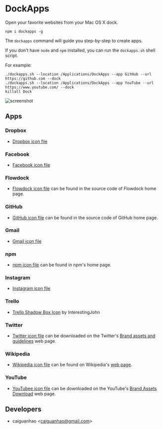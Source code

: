 DockApps
========

Open your favorite websites from your Mac OS X dock.

```
npm i dockapps -g
```

The `dockapps` command will guide you step-by-step to create apps.

If you don't have `node` and `npm` installed, you can run the `dockapps.sh`
shell script.

For example:

```
./dockapps.sh --location /Applications/DockApps --app GitHub --url https://github.com --dock
./dockapps.sh --location /Applications/DockApps --app YouTube --url https://www.youtube.com/ --dock
killall Dock
```

![screenshot](https://cloud.githubusercontent.com/assets/1284703/4006314/2172a154-29a8-11e4-903d-d2326c9fa5ce.png)

Apps
----

### Dropbox

* [Dropbox icon file](http://icons.iconarchive.com/icons/uiconstock/socialmedia/512/Dropbox-icon.png)

### Facebook

* [Facebook icon file](http://img2.wikia.nocookie.net/__cb20130501121248/logopedia/images/thumb/f/fb/Facebook_icon_2013.svg/1024px-Facebook_icon_2013.svg.png)

### Flowdock

* [Flowdock icon file](https://www.flowdock.com/fluid-icon.png) can be found in the source code of Flowdock home page.

### GitHub

* [GitHub icon file](https://github.com/fluidicon.png) can be found in the source code of GitHub home page.

### Gmail

* [Gmail icon file](https://upload.wikimedia.org/wikipedia/commons/thumb/4/45/New_Logo_Gmail.svg/1024px-New_Logo_Gmail.svg.png)

### npm

* [npm icon file](https://www.npmjs.org/static/img/npm.png) can be found in npm's home page.

### Instagram

* [Instagram icon file](http://static.ak.instagram.com/press/brand-assets/Instagram_Icon_Large.zip)

### Trello

* [Trello Shadow Box Icon](http://interestingjohn.deviantart.com/art/Trello-Shadow-Box-Icon-331867074) by InterestingJohn

### Twitter

* [Twitter icon file](https://g.twimg.com/Twitter_logo_blue.png) can be downloaded on the Twitter's [Brand assets and guidelines](https://about.twitter.com/press/brand-assets) web page.

### Wikipedia

* [Wikipedia icon file](http://upload.wikimedia.org/wikipedia/en/thumb/8/80/Wikipedia-logo-v2.svg/1024px-Wikipedia-logo-v2.svg.png) can be found on Wikipedia's [web page](http://en.wikipedia.org/wiki/File:Wikipedia-logo-v2.svg).

### YouTube

* [YouTubee icon file](http://www.youtube.com/yt/brand/media/image/YouTube-icon-full_color.png) can be downloaded on the YouTube's [Brand Assets Download](http://www.youtube.com/yt/brand/downloads.html) web page.

Developers
----------

* caiguanhao &lt;caiguanhao@gmail.com&gt;
